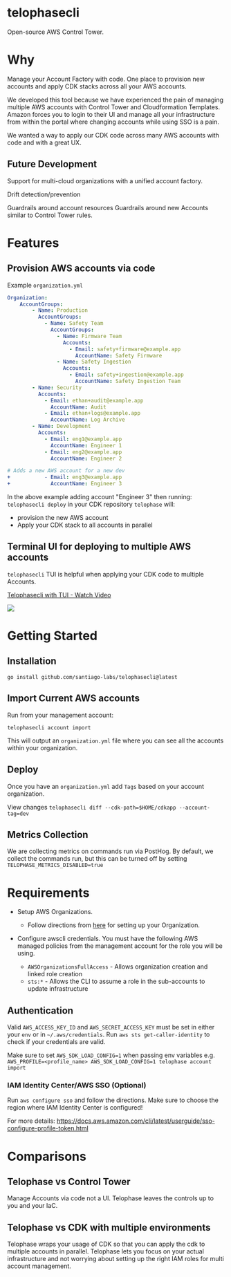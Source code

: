 # telophasecli
Open-source AWS Control Tower.

# Why
Manage your Account Factory with code. One place to provision new accounts and
apply CDK stacks across all your AWS accounts.

We developed this tool because we have experienced the pain of managing multiple
AWS accounts with Control Tower and Cloudformation Templates. Amazon
forces you to login to their UI and manage all your infrastructure from within
the portal where changing accounts while using SSO is a pain. 

We wanted a way to apply our CDK code across many AWS accounts with code and
with a great UX.

## Future Development
Support for multi-cloud organizations with a unified account factory.

Drift detection/prevention

Guardrails around account resources 
Guardrails around new Accounts similar to Control Tower rules.

# Features
## Provision AWS accounts via code
Example `organization.yml`
```yml
Organization:
    AccountGroups:
        - Name: Production
          AccountGroups:
            - Name: Safety Team
              AccountGroups:
                - Name: Firmware Team
                  Accounts:
                    - Email: safety+firmware@example.app
                      AccountName: Safety Firmware
                - Name: Safety Ingestion
                  Accounts:
                    - Email: safety+ingestion@example.app
                      AccountName: Safety Ingestion Team
        - Name: Security
          Accounts:
            - Email: ethan+audit@example.app
              AccountName: Audit
            - Email: ethan+logs@example.app
              AccountName: Log Archive
        - Name: Development
          Accounts:
            - Email: eng1@example.app
              AccountName: Engineer 1
            - Email: eng2@example.app
              AccountName: Engineer 2

# Adds a new AWS account for a new dev
+           - Email: eng3@example.app
+             AccountName: Engineer 3
```

In the above example adding account "Engineer 3" then running:
`telophasecli deploy` in your CDK repository `telophase` will:
- provision the new AWS account
- Apply your CDK stack to all accounts in parallel

## Terminal UI for deploying to multiple AWS accounts 
`telophasecli` TUI is helpful when applying your CDK code to multiple Accounts.

<div>
    <a href="https://www.loom.com/share/f55b9436b50a4861adc84be6e1506dbf">
      <p>Telophasecli with TUI - Watch Video</p>
    </a>
    <a href="https://www.loom.com/share/f55b9436b50a4861adc84be6e1506dbf">
      <img style="max-width:300px;" src="https://cdn.loom.com/sessions/thumbnails/f55b9436b50a4861adc84be6e1506dbf-with-play.gif">
    </a>
</div>

# Getting Started 
## Installation
```
go install github.com/santiago-labs/telophasecli@latest
```
## Import Current AWS accounts
Run from your management account:
```
telophasecli account import
```

This will output an `organization.yml` file where you can see all the accounts within your organization.

## Deploy
Once you have an `organization.yml` add `Tags` based on your account organization.

View changes
`telophasecli diff --cdk-path=$HOME/cdkapp --account-tag=dev`

## Metrics Collection
We are collecting metrics on commands run via PostHog. By default, we collect the
commands run, but this can be turned off by setting
`TELOPHASE_METRICS_DISABLED=true`

# Requirements
- Setup AWS Organizations. 
    - Follow directions from [here](https://docs.aws.amazon.com/organizations/latest/userguide/orgs_tutorials_basic.html) for setting up your Organization.

- Configure awscli credentials. You must have the following AWS managed policies from the management account for the role you will be using.
    -  `AWSOrganizationsFullAccess` - Allows organization creation and linked role creation
    - `sts:*` - Allows the CLI to assume a role in the sub-accounts to update infrastructure

## Authentication
Valid `AWS_ACCESS_KEY_ID` and `AWS_SECRET_ACCESS_KEY` must be set in either your `env` or in `~/.aws/credentials`. Run `aws sts get-caller-identity` to check if your credentials are valid.

Make sure to set `AWS_SDK_LOAD_CONFIG=1` when passing env variables e.g. `AWS_PROFILE=<profile_name> AWS_SDK_LOAD_CONFIG=1 telophase account import`

### IAM Identity Center/AWS SSO (Optional)
Run `aws configure sso` and follow the directions. Make sure to choose the region where IAM Identity Center is configured!

For more details:
https://docs.aws.amazon.com/cli/latest/userguide/sso-configure-profile-token.html

# Comparisons
## Telophase vs Control Tower
Manage Accounts via code not a UI. Telophase leaves the controls up to you and your IaC.

## Telophase vs CDK with multiple environments
Telophase wraps your usage of CDK so that you can apply the cdk to multiple
accounts in parallel. Telophase lets you focus on your actual infrastructure and
not worrying about setting up the right IAM roles for multi account management.

